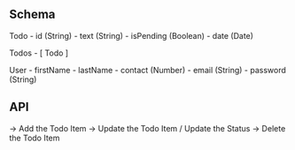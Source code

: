 ## Schema

Todo
    - id (String)
    - text (String)
    - isPending (Boolean)
    - date (Date)
    
Todos
    - [ Todo ]

User 
    - firstName
    - lastName
    - contact (Number)
    - email (String)
    - password (String)


## API

-> Add the Todo Item
-> Update the Todo Item / Update the Status
-> Delete the Todo Item